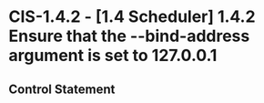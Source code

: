 # CIS-1.4.2 - \[1.4 Scheduler\] 1.4.2 Ensure that the --bind-address argument is set to 127.0.0.1

## Control Statement
